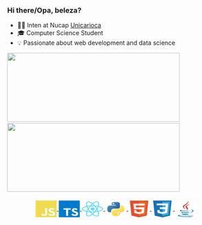 ### Hi there/Opa, beleza?    
- 👩‍💻 Inten at Nucap [Unicarioca](https://www.unicarioca.edu.br)
- 🎓 Computer Science Student
- 💡 Passionate about web development and data science

<div style="display: inline_block">
  <a href="https://github.com/mateusdesu">
  <img height="160em" width="400em" src="https://github-readme-stats.vercel.app/api?username=mateusdesu&show_icons=true&theme=tokyonight&include_all_commits=true&count_private=true"/>
  <img height="160em" width="400em" src="https://github-readme-stats.vercel.app/api/top-langs/?username=mateusdesu&layout=compact&langs_count=7&theme=tokyonight"/>
</div>
<div style="display: inline_block" align="center"><br>
  <img align="center" alt="mateusdesu-Js" height="40" width="50" src="https://raw.githubusercontent.com/devicons/devicon/master/icons/javascript/javascript-plain.svg">
  <img align="center" alt="mateusdesu-Ts" height="40" width="50" src="https://raw.githubusercontent.com/devicons/devicon/master/icons/typescript/typescript-original.svg">
  <img align="center" alt="mateusdesu-React" height="40" width="50" src="https://raw.githubusercontent.com/devicons/devicon/master/icons/react/react-original.svg">
  <img align="center" alt="mateusdesu-Python" height="40" width="50" src="https://raw.githubusercontent.com/devicons/devicon/master/icons/python/python-original.svg">
  <img align="center" alt="mateusdesu-html" height="40" width="50" src="https://raw.githubusercontent.com/devicons/devicon/master/icons/html5/html5-original.svg">
  <img align="center" alt="mateusdesu-css" height="40" width="50" src="https://raw.githubusercontent.com/devicons/devicon/master/icons/css3/css3-original.svg">
   <img align="center" alt="mateusdesu-java" height="40" width="50" src="https://raw.githubusercontent.com/devicons/devicon/master/icons/java/java-original.svg">
  
</div>

  
 ##

